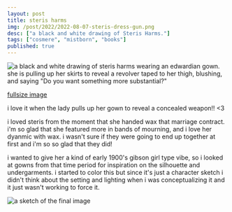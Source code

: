 ```yaml
---
layout: post
title: steris harms
img: /post/2022/2022-08-07-steris-dress-gun.png
desc: ["a black and white drawing of Steris Harms."]
tags: ["cosmere", "mistborn", "books"]
published: true
---
```


![a black and white drawing of steris harms wearing an edwardian gown. she is pulling up her skirts to reveal a revolver taped to her thigh, blushing, and saying "Do you want something more substantial?"](http://www.icefairy.net/artlog/2022-08-07-steris-dress-gun.png)

[fullsize image](http://www.icefairy.net/artlog/2022-08-07-steris-dress-gun.png)

i love it when the lady pulls up her gown to reveal a concealed weapon!! <3

i loved steris from the moment that she handed wax that marriage contract. i'm so glad that she featured more in bands of mourning, and i love her dyanmic with wax. i wasn't sure if they were going to end up together at first and i'm so so glad that they did!

i wanted to give her a kind of early 1900's gibson girl type vibe, so i looked at gowns from that time period for inspiration on the silhouette and undergarments. i started to color this but since it's just a character sketch i didn't think about the setting and lighting when i was conceptualizing it and it just wasn't working to force it.

![a sketch of the final image](http://www.icefairy.net/artlog/2022-08-07-steris-dress-gun-sketch.png)
